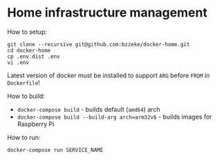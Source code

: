 # Home infrastructure management

How to setup:
```
git clone --recursive git@github.com:bzzeke/docker-home.git
cd docker-home
cp .env.dist .env
vi .env
```

Latest version of docker must be installed to support `ARG` before `FROM` in `Dockerfile`!

How to build:
* `docker-compose build` - builds default (`amd64`) arch
* `docker-compose build --build-arg arch=arm32v6` - builds images for Raspberry Pi

How to run:

`docker-compose run SERVICE_NAME`

